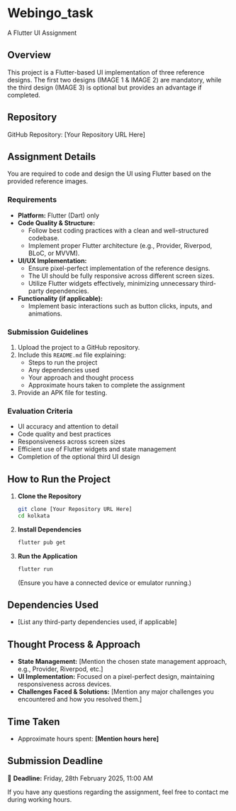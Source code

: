 # Webingo_task

A Flutter UI Assignment  

## Overview  

This project is a Flutter-based UI implementation of three reference designs. The first two designs (IMAGE 1 & IMAGE 2) are mandatory, while the third design (IMAGE 3) is optional but provides an advantage if completed.  

## Repository  

GitHub Repository: [Your Repository URL Here]  

## Assignment Details  

You are required to code and design the UI using Flutter based on the provided reference images.  

### Requirements  

- **Platform:** Flutter (Dart) only  
- **Code Quality & Structure:**  
  - Follow best coding practices with a clean and well-structured codebase.  
  - Implement proper Flutter architecture (e.g., Provider, Riverpod, BLoC, or MVVM).  
- **UI/UX Implementation:**  
  - Ensure pixel-perfect implementation of the reference designs.  
  - The UI should be fully responsive across different screen sizes.  
  - Utilize Flutter widgets effectively, minimizing unnecessary third-party dependencies.  
- **Functionality (if applicable):**  
  - Implement basic interactions such as button clicks, inputs, and animations.  

### Submission Guidelines  

1. Upload the project to a GitHub repository.  
2. Include this `README.md` file explaining:  
   - Steps to run the project  
   - Any dependencies used  
   - Your approach and thought process  
   - Approximate hours taken to complete the assignment  
3. Provide an APK file for testing.  

### Evaluation Criteria  

- UI accuracy and attention to detail  
- Code quality and best practices  
- Responsiveness across screen sizes  
- Efficient use of Flutter widgets and state management  
- Completion of the optional third UI design  

## How to Run the Project  

1. **Clone the Repository**  
   ```bash
   git clone [Your Repository URL Here]
   cd kolkata
   ```
2. **Install Dependencies**  
   ```bash
   flutter pub get
   ```
3. **Run the Application**  
   ```bash
   flutter run
   ```
   (Ensure you have a connected device or emulator running.)  

## Dependencies Used  

- [List any third-party dependencies used, if applicable]  

## Thought Process & Approach  

- **State Management:** [Mention the chosen state management approach, e.g., Provider, Riverpod, etc.]  
- **UI Implementation:** Focused on a pixel-perfect design, maintaining responsiveness across devices.  
- **Challenges Faced & Solutions:** [Mention any major challenges you encountered and how you resolved them.]  

## Time Taken  

- Approximate hours spent: **[Mention hours here]**  

## Submission Deadline  

📅 **Deadline:** Friday, 28th February 2025, 11:00 AM  

If you have any questions regarding the assignment, feel free to contact me during working hours.  
